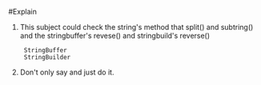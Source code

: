 #Explain
1. This subject could check the string's method that split() and subtring() and the stringbuffer's revese() and 
stringbuild's reverse()

        StringBuffer 
        StringBuilder
2. Don't only say and just do it.
